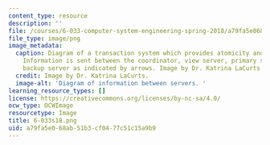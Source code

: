 ```yaml
---
content_type: resource
description: ''
file: /courses/6-033-computer-system-engineering-spring-2018/a79fa5e068ab51b3cf0477c51c15a9b9_6-033s18.png
file_type: image/png
image_metadata:
  caption: Diagram of a transaction system which provides atomicity and isolation.
    Information is sent between the coordinator, view server, primary server, and
    backup server as indicated by arrows. Image by Dr. Katrina LaCurts.
  credit: Image by Dr. Katrina LaCurts.
  image-alt: 'Diagram of information between servers. '
learning_resource_types: []
license: https://creativecommons.org/licenses/by-nc-sa/4.0/
ocw_type: OCWImage
resourcetype: Image
title: 6-033s18.png
uid: a79fa5e0-68ab-51b3-cf04-77c51c15a9b9
---
```

